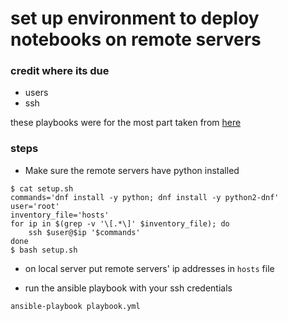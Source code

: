 # set up environment to deploy notebooks on remote servers


### credit where its due
+ users
+ ssh

these playbooks were for the most part taken from [here](https://github.com/A5hleyRich/wordpress-ansible/tree/master/roles)

### steps
+ Make sure the remote servers have python installed

```
$ cat setup.sh
commands='dnf install -y python; dnf install -y python2-dnf'
user='root'
inventory_file='hosts'
for ip in $(grep -v '\[.*\]' $inventory_file); do
    ssh $user@$ip '$commands'
done
$ bash setup.sh
```

+ on local server put remote servers' ip addresses in <code>hosts</code> file

+ run the ansible playbook with your ssh credentials

```
ansible-playbook playbook.yml
```
